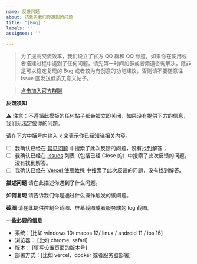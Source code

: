 ```yaml
---
name: 反馈问题
about: 请告诉我们你遇到的问题
title: "[Bug] "
labels: ''
assignees: ''

---
```


> 为了提高交流效率，我们设立了官方 QQ 群和 QQ 频道，如果你在使用或者搭建过程中遇到了任何问题，请先第一时间加群或者频道咨询解决，除非是可以稳定复现的 Bug 或者较为有创意的功能建议，否则请不要随意往 Issue 区发送低质无意义帖子。

> [点击加入官方群聊](https://ouhayou.top//discussions/1724)

**反馈须知**

⚠️ 注意：不遵循此模板的任何帖子都会被立即关闭，如果没有提供下方的信息，我们无法定位你的问题。

请在下方中括号内输入 x 来表示你已经知晓相关内容。
- [ ] 我确认已经在 [常见问题](https://ouhayou.top//blob/main/docs/faq-cn.md) 中搜索了此次反馈的问题，没有找到解答；
- [ ] 我确认已经在 [Issues](https://ouhayou.top//issues) 列表（包括已经 Close 的）中搜索了此次反馈的问题，没有找到解答。
- [ ] 我确认已经在 [Vercel 使用教程](https://ouhayou.top//blob/main/docs/vercel-cn.md) 中搜索了此次反馈的问题，没有找到解答。

**描述问题**
请在此描述你遇到了什么问题。

**如何复现**
请告诉我们你是通过什么操作触发的该问题。

**截图**
请在此提供控制台截图、屏幕截图或者服务端的 log 截图。

**一些必要的信息**
 - 系统：[比如 windows 10/ macos 12/ linux / android 11 / ios 16]
 - 浏览器： [比如 chrome, safari]
 - 版本： [填写设置页面的版本号]
 - 部署方式：[比如 vercel、docker 或者服务器部署]
